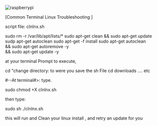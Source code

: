 ![raspberrypi](image/raspi.png)

[Common Terminal Linux Troubleshooting ]

script file: clnlnx.sh

sudo rm -r /var/lib/apt/lists/*
sudo apt-get clean && sudo apt-get update
sudp apt-get autoclean 
sudo apt-get -f install
sudo apt-get autoclean \
&& sudo apt-get autoremove -y \
&& sudo apt-get update -y

at your terminal Prompt to execute, 

cd "change directory: to were you save the sh File
cd downloads   .... etc

#--At terminal#>: type.

sudo chmod +X clnlnx.sh

then type: 

sudo sh ./clnlnx.sh

this will run and Clean your linux install , and retry an update for you 

